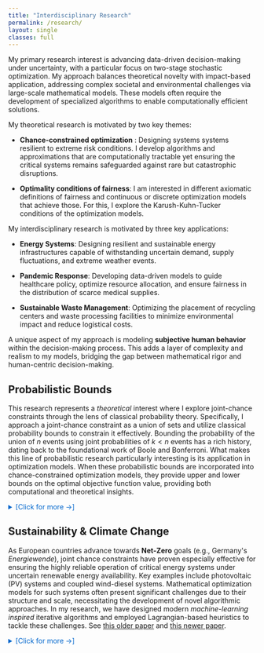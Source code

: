 ```yaml
---
title: "Interdisciplinary Research"
permalink: /research/
layout: single
classes: full
---
```


My primary research interest is advancing data-driven decision-making under uncertainty, with a particular focus on two-stage stochastic optimization. My approach balances theoretical novelty with impact-based application, addressing complex societal and environmental challenges via large-scale mathematical models. These models often require the development of specialized algorithms to enable computationally efficient solutions. 

My theoretical research is motivated by two key themes:

- **Chance-constrained optimization** : Designing systems systems resilient to extreme risk conditions. I develop algorithms and approximations that are computationally tractable yet ensuring the critical systems remains safeguarded against rare but catastrophic disruptions. 

- **Optimality conditions of fairness**: I am interested in different axiomatic definitions of fairness and continuous or discrete optimization models that achieve those. For this, I explore the Karush-Kuhn-Tucker conditions of the optimization models.

My interdisciplinary research is motivated by three key applications:

- **Energy Systems**: Designing resilient and sustainable energy infrastructures capable of withstanding uncertain demand, supply fluctuations, and extreme weather events.

- **Pandemic Response**: Developing data-driven models to guide healthcare policy, optimize resource allocation, and ensure fairness in the distribution of scarce medical supplies.

- **Sustainable Waste Management**: Optimizing the placement of recycling centers and waste processing facilities to minimize environmental impact and reduce logistical costs.

A unique aspect of my approach is modeling **subjective human behavior** within the decision-making process. This adds a layer of complexity and realism to my models, bridging the gap between mathematical rigor and human-centric decision-making. 

## Probabilistic Bounds

This research represents a *theoretical* interest where I explore joint-chance constraints through the lens of classical probability theory. Specifically, I approach a joint-chance constraint as a union of sets and utilize classical probability bounds to constrain it effectively. Bounding the probability of the union of $n$ events using joint probabilities of $k < n$ events has a rich history, dating back to the foundational work of Boole and Bonferroni. What makes this line of probabilistic research particularly interesting is its application in optimization models. When these probabilistic bounds are incorporated into chance-constrained optimization models, they provide upper and lower bounds on the optimal objective function value, providing both computational and theoretical insights. 

<details>
  <summary style="color: #0066cc; cursor: pointer;">[Click for more →]</summary>
  
  This interest originated during my PhD studies and matured further following my first major grant as a Principal Investigator during my position at Sandia National Labs, US (2018). The grant from the US Department of Energy supported significant advancements in this domain, culminating in two publications: <a href="https://link.springer.com/article/10.1007/s11590-019-01387-z">this paper</a> and a follow-up <a href="https://link.springer.com/article/10.1007/s11590-019-01387-z">follow-up paper</a>. Currently, this work is being extended collaboratively with my PhD student, focusing on deeper theoretical insights and broader applications. 
</details>

## Sustainability & Climate Change

As European countries advance towards **Net-Zero** goals (e.g., Germany's *Energiewende*), joint chance constraints have proven especially effective for ensuring the highly reliable operation of critical energy systems under uncertain renewable energy availability. Key examples include photovoltaic (PV) systems and coupled wind-diesel systems. Mathematical optimization models for such systems often present significant challenges due to their structure and scale, necessitating the development of novel algorithmic approaches. In my research, we have designed modern *machine-learning inspired* iterative algorithms and employed Lagrangian-based heuristics to tackle these challenges. See [this older paper](https://link.springer.com/article/10.1007/s10287-018-0309-x) and [this newer paper](https://link.springer.com/article/10.1007/s10898-021-01041-y). 


<details>
  <summary style="color: #0066cc; cursor: pointer;">[Click for more →]</summary>

At Sandia National Labs, US (2016–19), I focused on solving large-scale energy system models, addressing critical risks faced by the US electrical grid. Many of these works are available on the US Department of Energy's Office of Scientific and Technical Information's website. Access <a href="https://www.osti.gov/search/semantic:bismark%20singh">here →</a>.


At FAU Erlangen-Nürnberg, Germany (2019–22), I led the chair’s research contributions to the multi-institute “METIS” research collaboration with the Jülich Research Center. This project develops open-source tools for optimizing large-scale energy system models under the framework of Germany’s *Energiewende* (transition to clean, yet reliable energy systems).
  
  - Learn more about the METIS project <a href="https://www.fz-juelich.de/en/ice/ice-2/projects/metis?expand=translations,fzjsettings,nearest-institut">here →</a>.

  - Explore the technical details of the ETHOS.FINE package <a href="https://github.com/FZJ-IEK3-VSA/FINE">here →</a>.

This research not only advances mathematical optimization but also contributes to global sustainability goals, ensuring renewable energy systems remain both efficient and reliable under uncertainty.
</details>